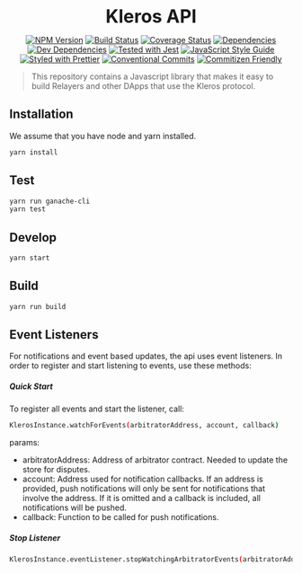 <p align="center">
  <b style="font-size: 32px;">Kleros API</b>
</p>

<p align="center">
  <a href="https://badge.fury.io/js/kleros-api"><img src="https://badge.fury.io/js/kleros-api.svg" alt="NPM Version"></a>
  <a href="https://travis-ci.org/kleros/kleros-api"><img src="https://travis-ci.org/kleros/kleros-api.svg?branch=master" alt="Build Status"></a>
  <a href="https://coveralls.io/github/kleros/kleros-api?branch=master"><img src="https://coveralls.io/repos/github/kleros/kleros-api/badge.svg?branch=master" alt="Coverage Status"></a>
  <a href="https://david-dm.org/kleros/kleros-api"><img src="https://david-dm.org/kleros/kleros-api.svg" alt="Dependencies"></a>
  <a href="https://david-dm.org/kleros/kleros-api?type=dev"><img src="https://david-dm.org/kleros/kleros-api/dev-status.svg" alt="Dev Dependencies"></a>
  <a href="https://github.com/facebook/jest"><img src="https://img.shields.io/badge/tested_with-jest-99424f.svg" alt="Tested with Jest"></a>
  <a href="https://standardjs.com"><img src="https://img.shields.io/badge/code_style-standard-brightgreen.svg" alt="JavaScript Style Guide"></a>
  <a href="https://github.com/prettier/prettier"><img src="https://img.shields.io/badge/styled_with-prettier-ff69b4.svg" alt="Styled with Prettier"></a>
  <a href="https://conventionalcommits.org"><img src="https://img.shields.io/badge/Conventional%20Commits-1.0.0-yellow.svg" alt="Conventional Commits"></a>
  <a href="http://commitizen.github.io/cz-cli/"><img src="https://img.shields.io/badge/commitizen-friendly-brightgreen.svg" alt="Commitizen Friendly"></a>
</p>

> This repository contains a Javascript library that makes it easy to build Relayers and other DApps that use the Kleros protocol.

## Installation

We assume that you have node and yarn installed.

```sh
yarn install
```

## Test

```sh
yarn run ganache-cli
yarn test
```

## Develop

```sh
yarn start
```

## Build

```sh
yarn run build
```

## Event Listeners

For notifications and event based updates, the api uses event listeners. In order to register and start listening to events, use these methods:

##### Quick Start

To register all events and start the listener, call:

```sh
KlerosInstance.watchForEvents(arbitratorAddress, account, callback)
```

params:

* arbitratorAddress: Address of arbitrator contract. Needed to update the store for disputes.
* account: <optional> Address used for notification callbacks. If an address is provided, push notifications will only be sent for notifications that involve the address. If it is omitted and a callback is included, all notifications will be pushed.
* callback: <optional> Function to be called for push notifications.

##### Stop Listener

```sh
KlerosInstance.eventListener.stopWatchingArbitratorEvents(arbitratorAddress)
```
